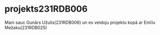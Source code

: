 # projekts231RDB006
Mani sauc Gunārs Užulis(231RDB006) un es veidoju projektu kopā ar Emīlu Mežaku(231RDB025)
